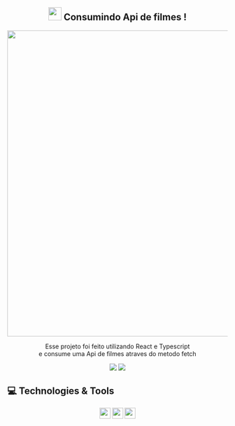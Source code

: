 <span align="center">

## <img src="https://raw.githubusercontent.com/iampavangandhi/iampavangandhi/master/gifs/Hi.gif" width="30px"> Consumindo Api de filmes ! </h2>

</span>


<div align="center">
<img src="https://user-images.githubusercontent.com/66094168/169217977-193f5ca7-e316-4a0f-9fb2-5dc94255bb36.png" width="700px" />
</div>


<p align="center">
Esse projeto foi feito utilizando React e Typescript<br> e consume uma Api de filmes atraves do metodo fetch
</p>

<p align="center">
  <a href="https://www.linkedin.com/in/kallifabrahao/" alt="Linkedin">
  <img src="https://img.shields.io/badge/-Linkedin-0e76a8?style=for-the-badge&logo=&logoColor=white&link=https://www.linkedin.com/in/keidsonroby/" /></a>
    <a href="https://consumindo-api-filmes-6qtm6qqux-kallif003.vercel.app/" alt="api filmes">
  <img src="https://img.shields.io/badge/-Site-0e76a8?style=for-the-badge&logo=&logoColor=white&link=https://www.linkedin.com/in/keidsonroby/" /></a>
</p>  

## 💻 Technologies & Tools

<p align="center">

 <img src="https://img.shields.io/badge/React%20-%2320232a.svg?&style=for-the-badge&logo=&logoColor=%2361DAFB" height="25"/>
  <img src="https://img.shields.io/badge/Typescript%20-%2320232a.svg?&style=for-the-badge&logo=&logoColor=%2361DAFB" height="25"/>

 <img src="https://img.shields.io/badge/Styled Components%20-%2320232a.svg?&style=for-the-badge&logo=&logoColor=%2361DAFB" height="25"/>
</p>







<!--
